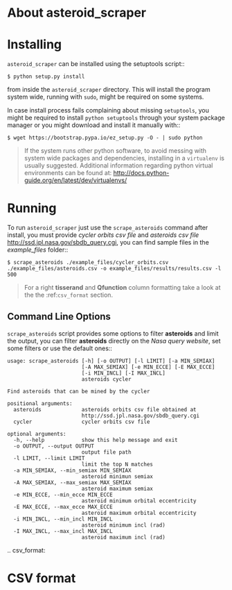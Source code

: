 About asteroid_scraper
======================

Installing
==========

``asteroid_scraper`` can be installed using the setuptools script::

    $ python setup.py install

from inside the ``asteroid_scraper`` directory.
This will install the program system wide, running with ``sudo``,
might be required on some systems.

In case install process fails complaining about missing ``setuptools``,
you might be required to install ``python setuptools`` through your system
package manager or you might download and install it manually with::

    $ wget https://bootstrap.pypa.io/ez_setup.py -O - | sudo python

> If the system runs other python software, to avoid messing with system
wide packages and dependencies, installing in a ``virtualenv`` is usually
suggested. Additional information regarding python virtual environments
can be found at: <http://docs.python-guide.org/en/latest/dev/virtualenvs/>

Running
=======

To run ``asteroid_scraper`` just use the ``scrape_asteroids`` command after install, you must
provide *cycler orbits csv file* and *asteroids csv file* <http://ssd.jpl.nasa.gov/sbdb_query.cgi>,
you can find sample files in the *example_files* folder::

    $ scrape_asteroids ./example_files/cycler_orbits.csv ./example_files/asteroids.csv -o example_files/results/results.csv -l 500

> For a right **tisserand** and **Qfunction** column formatting take a look at the the :ref:`csv_format` section.


Command Line Options
--------------------
``scrape_asteroids`` script provides some options to filter **asteroids** and limit the output, you
can filter **asteroids** directly on the *Nasa query website*, set some filters or use the default
ones::

    usage: scrape_asteroids [-h] [-o OUTPUT] [-l LIMIT] [-a MIN_SEMIAX]
                            [-A MAX_SEMIAX] [-e MIN_ECCE] [-E MAX_ECCE]
                            [-i MIN_INCL] [-I MAX_INCL]
                            asteroids cycler

    Find asteroids that can be mined by the cycler

    positional arguments:
      asteroids             asteroids orbits csv file obtained at
                            http://ssd.jpl.nasa.gov/sbdb_query.cgi
      cycler                cycler orbits csv file

    optional arguments:
      -h, --help            show this help message and exit
      -o OUTPUT, --output OUTPUT
                            output file path
      -l LIMIT, --limit LIMIT
                            limit the top N matches
      -a MIN_SEMIAX, --min_semiax MIN_SEMIAX
                            asteroid minimun semiax
      -A MAX_SEMIAX, --max_semiax MAX_SEMIAX
                            asteroid maximum semiax
      -e MIN_ECCE, --min_ecce MIN_ECCE
                            asteroid minimum orbital eccentricity
      -E MAX_ECCE, --max_ecce MAX_ECCE
                            asteroid maximum orbital eccentricity
      -i MIN_INCL, --min_incl MIN_INCL
                            asteroid minimum incl (rad)
      -I MAX_INCL, --max_incl MAX_INCL
                            asteroid maximum incl (rad)


.. csv_format:

CSV format
==========